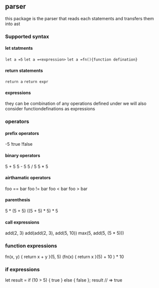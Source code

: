 ## parser
this package is the parser that reads each statements and transfers them into ast 

### Supported syntax
#### let statments
```let a =5```
```let a =<expression>```
```let a =fn(){function defination}```

#### return statements
```return a```
```return expr```

#### expressions
they can be combination of any operations defined under
we will also consider functiondefinations as expressions

### operators

#### prefix operators
-5
!true
!false

#### binary operators

5 + 5
5 - 5
5 / 5
5 * 5

#### airthamatic operators

foo == bar
foo != bar
foo < bar
foo > bar


#### parenthesis
5 * (5 + 5)
((5 + 5) * 5) * 5

#### call expressions
add(2, 3)
add(add(2, 3), add(5, 10))
max(5, add(5, (5 * 5)))


### function expressions
fn(x, y) { return x + y }(5, 5)
(fn(x) { return x }(5) + 10 ) * 10

### if expressions
let result = if (10 > 5) { true } else { false };
result // => true